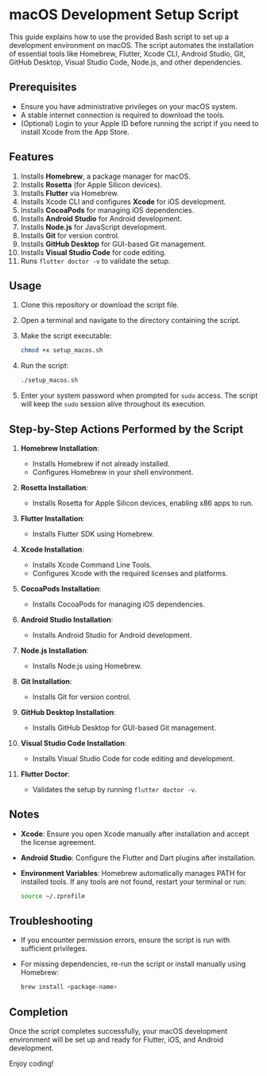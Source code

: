 # macOS Development Setup Script

This guide explains how to use the provided Bash script to set up a development environment on macOS. The script automates the installation of essential tools like Homebrew, Flutter, Xcode CLI, Android Studio, Git, GitHub Desktop, Visual Studio Code, Node.js, and other dependencies.

## Prerequisites

- Ensure you have administrative privileges on your macOS system.
- A stable internet connection is required to download the tools.
- (Optional) Login to your Apple ID before running the script if you need to install Xcode from the App Store.

## Features

1. Installs **Homebrew**, a package manager for macOS.
2. Installs **Rosetta** (for Apple Silicon devices).
3. Installs **Flutter** via Homebrew.
4. Installs Xcode CLI and configures **Xcode** for iOS development.
5. Installs **CocoaPods** for managing iOS dependencies.
6. Installs **Android Studio** for Android development.
7. Installs **Node.js** for JavaScript development.
8. Installs **Git** for version control.
9. Installs **GitHub Desktop** for GUI-based Git management.
10. Installs **Visual Studio Code** for code editing.
11. Runs `flutter doctor -v` to validate the setup.

## Usage

1. Clone this repository or download the script file.
2. Open a terminal and navigate to the directory containing the script.
3. Make the script executable:

   ```bash
   chmod +x setup_macos.sh
   ```

4. Run the script:

   ```bash
   ./setup_macos.sh
   ```

5. Enter your system password when prompted for `sudo` access. The script will keep the `sudo` session alive throughout its execution.

## Step-by-Step Actions Performed by the Script

1. **Homebrew Installation**:
   - Installs Homebrew if not already installed.
   - Configures Homebrew in your shell environment.

2. **Rosetta Installation**:
   - Installs Rosetta for Apple Silicon devices, enabling x86 apps to run.

3. **Flutter Installation**:
   - Installs Flutter SDK using Homebrew.

4. **Xcode Installation**:
   - Installs Xcode Command Line Tools.
   - Configures Xcode with the required licenses and platforms.

5. **CocoaPods Installation**:
   - Installs CocoaPods for managing iOS dependencies.

6. **Android Studio Installation**:
   - Installs Android Studio for Android development.

7. **Node.js Installation**:
   - Installs Node.js using Homebrew.

8. **Git Installation**:
   - Installs Git for version control.

9. **GitHub Desktop Installation**:
   - Installs GitHub Desktop for GUI-based Git management.

10. **Visual Studio Code Installation**:
    - Installs Visual Studio Code for code editing and development.

11. **Flutter Doctor**:
    - Validates the setup by running `flutter doctor -v`.

## Notes

- **Xcode**: Ensure you open Xcode manually after installation and accept the license agreement.
- **Android Studio**: Configure the Flutter and Dart plugins after installation.
- **Environment Variables**: Homebrew automatically manages PATH for installed tools. If any tools are not found, restart your terminal or run:

  ```bash
  source ~/.zprofile
  ```

## Troubleshooting

- If you encounter permission errors, ensure the script is run with sufficient privileges.
- For missing dependencies, re-run the script or install manually using Homebrew:

  ```bash
  brew install <package-name>
  ```

## Completion

Once the script completes successfully, your macOS development environment will be set up and ready for Flutter, iOS, and Android development.

Enjoy coding!
